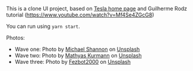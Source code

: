This is a clone UI project, based on [Tesla home page](https://tesla.com) and Guilherme Rodz tutorial (https://www.youtube.com/watch?v=Mf4Se4ZGcG8)

You can run using `yarn start`. 


Photos:
- Wave one: <span>Photo by <a href="https://unsplash.com/@mgshannon?utm_source=unsplash&amp;utm_medium=referral&amp;utm_content=creditCopyText">Michael Shannon</a> on <a href="https://unsplash.com/s/photos/waves?utm_source=unsplash&amp;utm_medium=referral&amp;utm_content=creditCopyText">Unsplash</a></span>
- Wave two: <span>Photo by <a href="https://unsplash.com/@mathyaskurmann?utm_source=unsplash&amp;utm_medium=referral&amp;utm_content=creditCopyText">Mathyas Kurmann</a> on <a href="https://unsplash.com/s/photos/waves?utm_source=unsplash&amp;utm_medium=referral&amp;utm_content=creditCopyText">Unsplash</a></span>
- Wave three: <span>Photo by <a href="https://unsplash.com/@fezbot2000?utm_source=unsplash&amp;utm_medium=referral&amp;utm_content=creditCopyText">Fezbot2000</a> on <a href="https://unsplash.com/s/photos/waves?utm_source=unsplash&amp;utm_medium=referral&amp;utm_content=creditCopyText">Unsplash</a></span>

